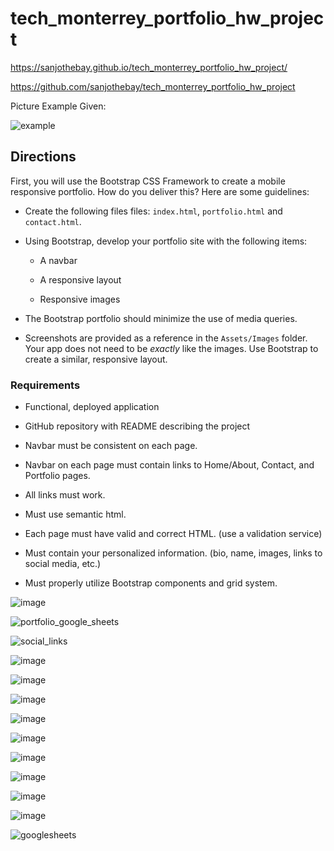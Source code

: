 # tech_monterrey_portfolio_hw_project

https://sanjothebay.github.io/tech_monterrey_portfolio_hw_project/


https://github.com/sanjothebay/tech_monterrey_portfolio_hw_project


Picture Example Given:


![example](https://user-images.githubusercontent.com/67298961/95285808-4c31a200-0827-11eb-9dfd-61d6a0f8786b.JPG)



## Directions

First, you will use the Bootstrap CSS Framework to create a mobile responsive portfolio. How do you deliver this? Here are some guidelines:

* Create the following files files: `index.html`, `portfolio.html` and `contact.html`.

* Using Bootstrap, develop your portfolio site with the following items:

   * A navbar

   * A responsive layout

   * Responsive images

* The Bootstrap portfolio should minimize the use of media queries.

* Screenshots are provided as a reference in the `Assets/Images` folder. Your app does not need to be _exactly_ like the images. Use Bootstrap to create a similar, responsive 
layout.

### Requirements

* Functional, deployed application

* GitHub repository with README describing the project

* Navbar must be consistent on each page.

* Navbar on each page must contain links to Home/About, Contact, and Portfolio pages.

* All links must work.

* Must use semantic html.

* Each page must have valid and correct HTML. (use a validation service)

* Must contain your personalized information. (bio, name, images, links to social media, etc.)

* Must properly utilize Bootstrap components and grid system.




![image](https://user-images.githubusercontent.com/67298961/95398146-aa639100-08ca-11eb-9ece-d8c9b017dec4.png)



![portfolio_google_sheets](https://user-images.githubusercontent.com/67298961/95285276-07593b80-0826-11eb-81cf-58aa2e76acb3.JPG)



![social_links](https://user-images.githubusercontent.com/67298961/95285308-19d37500-0826-11eb-91b0-3721c44fbb8c.JPG)



![image](https://user-images.githubusercontent.com/67298961/95398677-0da1f300-08cc-11eb-9f4f-7a0301d9357f.png)



![image](https://user-images.githubusercontent.com/67298961/95398218-e0087a00-08ca-11eb-8e38-3ac91bf9ea9e.png)



![image](https://user-images.githubusercontent.com/67298961/95399386-aedd7900-08cd-11eb-9e74-a17e4e433efe.png)



![image](https://user-images.githubusercontent.com/67298961/95398720-2c07ee80-08cc-11eb-9a5e-5bfea3d1204e.png)



![image](https://user-images.githubusercontent.com/67298961/95398628-f105bb00-08cb-11eb-81cd-c6587fb46af4.png)



![image](https://user-images.githubusercontent.com/67298961/95398600-d3d0ec80-08cb-11eb-857d-e220720118f6.png)



![image](https://user-images.githubusercontent.com/67298961/95399273-6e7dfb00-08cd-11eb-8dc0-2eae32f5b875.png)



![image](https://user-images.githubusercontent.com/67298961/95398441-61600c80-08cb-11eb-8643-08cd1a68d3b7.png)



![image](https://user-images.githubusercontent.com/67298961/95398417-4beae280-08cb-11eb-8dc3-de79839b6c32.png)



![googlesheets](https://user-images.githubusercontent.com/67298961/95285505-95cdbd00-0826-11eb-9931-a9d6737075ce.JPG)


